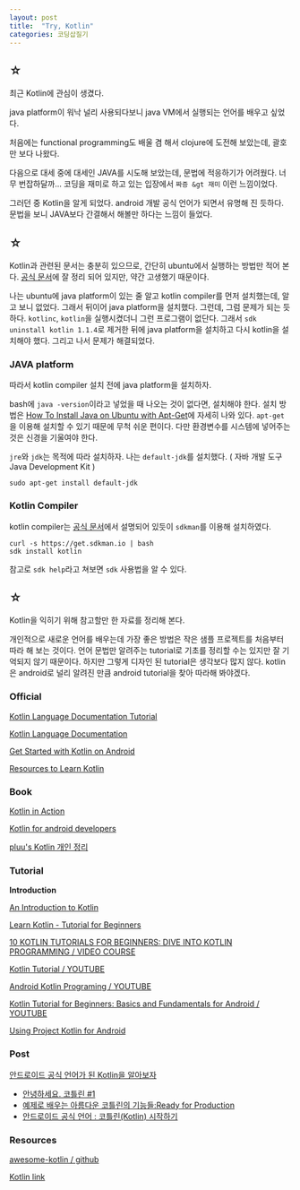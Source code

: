 ```yaml
---
layout: post
title:  "Try, Kotlin"
categories: 코딩삽질기
---
```


## ☆

최근 Kotlin에 관심이 생겼다. 

java platform이 워낙 널리 사용되다보니 java VM에서 실행되는 언어를 배우고 싶었다. 

처음에는 functional programming도 배울 겸 해서 clojure에 도전해 보았는데, 괄호만 보다 나왔다. 

다음으로 대세 중에 대세인 JAVA를 시도해 보았는데, 문법에 적응하기가 어려웠다. 너무 번잡하달까... 코딩을 재미로 하고 있는 입장에서 `짜증 &gt 재미` 이런 느낌이었다. 

그러던 중 Kotlin을 알게 되었다. android 개발 공식 언어가 되면서 유명해 진 듯하다. 문법을 보니 JAVA보다 간결해서 해볼만 하다는 느낌이 들었다. 

## ☆

Kotlin과 관련된 문서는 충분히 있으므로, 간단히 ubuntu에서 실행하는 방법만 적어 본다. [공식 문서](https://kotlinlang.org/docs/tutorials/command-line.html)에 잘 정리 되어 있지만, 약간 고생했기 때문이다. 

나는 ubuntu에 java platform이 있는 줄 알고 kotlin compiler를 먼저 설치했는데, 알고 보니 없었다. 그래서 뒤이어 java platform을 설치했다. 그런데, 그럼 문제가 되는 듯하다. `kotlinc`, `kotlin`을 실행시켰더니 그런 프로그램이 없단다. 그래서 `sdk uninstall kotlin 1.1.4`로 제거한 뒤에 java platform을 설치하고 다시 kotlin을 설치해야 했다. 그리고 나서 문제가 해결되었다. 

### JAVA platform

따라서 kotlin compiler 설치 전에 java platform을 설치하자.  

bash에 `java -version`이라고 넣었을 때 나오는 것이 없다면, 설치해야 한다. 설치 방법은 [How To Install Java on Ubuntu with Apt-Get](https://www.digitalocean.com/community/tutorials/how-to-install-java-on-ubuntu-with-apt-get)에 자세히 나와 있다. `apt-get`을 이용해 설치할 수 있기 때문에 무척 쉬운 편이다. 다만 환경변수를 시스템에 넣어주는 것은 신경을 기울여야 한다. 

`jre`와 `jdk`는 목적에 따라 설치하자. 나는 `default-jdk`를 설치했다. ( 자바 개발 도구Java Development Kit )

```
sudo apt-get install default-jdk
```


### Kotlin Compiler

kotlin compiler는 [공식 문서](https://kotlinlang.org/docs/tutorials/command-line.html)에서 설명되어 있듯이 `sdkman`를 이용해 설치하였다. 

```
curl -s https://get.sdkman.io | bash
sdk install kotlin
```

참고로 `sdk help`라고 쳐보면 `sdk` 사용법을 알 수 있다. 

## ☆

Kotlin을 익히기 위해 참고할만 한 자료를 정리해 본다. 

개인적으로 새로운 언어를 배우는데 가장 좋은 방법은 작은 샘플 프로젝트를 처음부터 따라 해 보는 것이다. 언어 문법만 알려주는 tutorial로 기초를 정리할 수는 있지만 잘 기억되지 않기 때문이다. 하지만 그렇게 디자인 된 tutorial은 생각보다 많지 않다. kotlin은 android로 널리 알려진 만큼 android tutorial을 찾아 따라해 봐야겠다. 

### Official

[Kotlin Language Documentation Tutorial](https://kotlinlang.org/docs/tutorials/)

[Kotlin Language Documentation](https://www.gitbook.com/book/jetbrains/kotlin-reference-for-kindle/details)

[Get Started with Kotlin on Android](https://developer.android.com/kotlin/get-started.html)

[Resources to Learn Kotlin](https://developer.android.com/kotlin/resources.html)

### Book

[Kotlin in Action](https://github.com/panxl6/Kotlin-in-action/raw/master/ebook/Kotlin_in_Action_v12_MEAP.pdf)

[Kotlin for android developers](https://www.gitbook.com/book/sinadarvi/kotlin-for-android-developers/details)

[pluu's Kotlin 개인 정리](https://www.gitbook.com/book/pluu/kotlin/details)

### Tutorial

**Introduction**

[An Introduction to Kotlin](https://code.tutsplus.com/tutorials/an-introduction-to-kotlin--cms-24051)

[Learn Kotlin - Tutorial for Beginners](https://www.programiz.com/kotlin-programming)

[10 KOTLIN TUTORIALS FOR BEGINNERS: DIVE INTO KOTLIN PROGRAMMING / VIDEO COURSE](http://petersommerhoff.com/dev/kotlin/kotlin-beginner-tutorial/)

[Kotlin Tutorial / YOUTUBE](https://www.youtube.com/playlist?list=PLsyeobzWxl7rooJFZhc3qPLwVROovGCfh)

[Android Kotlin Programing / YOUTUBE](https://www.youtube.com/playlist?list=PLaoF-xhnnrRUEbF6cvk4-CeBAEOSbp8sS)

[Kotlin Tutorial for Beginners: Basics and Fundamentals for Android / YOUTUBE](https://www.youtube.com/playlist?list=PLlxmoA0rQ-LwgK1JsnMsakYNACYGa1cjR)

[Using Project Kotlin for Android](https://goo.gl/mzRDx3)

### Post

[안드로이드 공식 언어가 된 Kotlin을 알아보자](https://academy.realm.io/kr/posts/kotlin-official-android-language/)

* [안녕하세요. 코틀린 #1](https://goo.gl/MrzMx3)
* [예제로 배우는 아름다운 코틀린의 기능들:Ready for Production](https://academy.realm.io/kr/posts/kotlin-let-run-apply-lateinit/)
* [안드로이드 공식 언어 : 코틀린(Kotlin) 시작하기](https://www.udemy.com/the_next_android_kotlin/?couponCode=B-ARTICLE279933)

### Resources

[awesome-kotlin / github](https://github.com/mcxiaoke/awesome-kotlin)

[Kotlin link](https://kotlin.link/)


